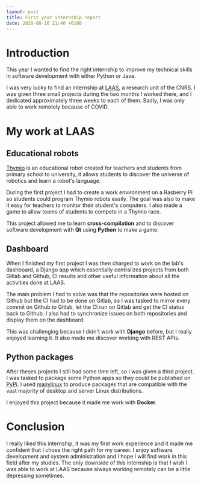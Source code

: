 ```yaml
---
layout: post
title: First year internship report
date: 2020-08-16 21:40 +0100
---
```


# Introduction

This year I wanted to find the right internship to improve my technical skills in software development with either Python or Java.

I was very lucky to find an internship at [LAAS](https://www.laas.fr/public/en), a research unit of the CNRS. I was given three small projects during the two months I worked there, and I dedicated approximately three weeks to each of them. Sadly, I was only able to work remotely because of COVID.

# My work at LAAS

## Educational robots

[Thymio](https://www.thymio.org/) is an educational robot created for teachers and students from primary school to university, it allows students to discover the universe of robotics and learn a robot's language. 

During the first project I had to create a work environment on a Rasberry Pi so students could program Thymio robots easily. The goal was also to make it easy for teachers to monitor their student's computers. I also made a game to allow teams of students to compete in a Thymio race.

This project allowed me to learn **cross-compilation** and to discover software development with **Qt** using **Python** to make a game.

## Dashboard

When I finished my first project I was then charged to work on the lab's dashboard, a Django app which essentially centralizes projects from both Gitlab and Github, CI results and other useful information about all the activities done at LAAS.

The main problem I had to solve was that the repositories were hosted on Github but the CI had to be done on Gitlab, so I was tasked to mirror every commit on Github to Gitlab, let the CI run on Gitlab and get the CI status back to Github. I also had to synchronize issues on both repositories and display them on the dashboard.

This was challenging because I didn't work with **Django** before, but I really enjoyed learning it. It also made me discover working with REST APIs.

## Python packages

After theses projects I still had some time left, so I was given a third project. I was tasked to package some Python apps so they could be published on [PyPi](https://pypi.org). I used [manylinux](https://github.com/pypa/manylinux) to produce packages that are compatible with the vast majority of desktop and server Linux distributions.

I enjoyed this project because it made me work with **Docker**.

# Conclusion

I really liked this internship, it was my first work experience and it made me confident that I chose the right path for my career. I enjoy software development and system administration and I hope I will find work in this field after my studies. The only downside of this internship is that I wish I was able to work at LAAS because always working remotely can be a little depressing sometimes.
